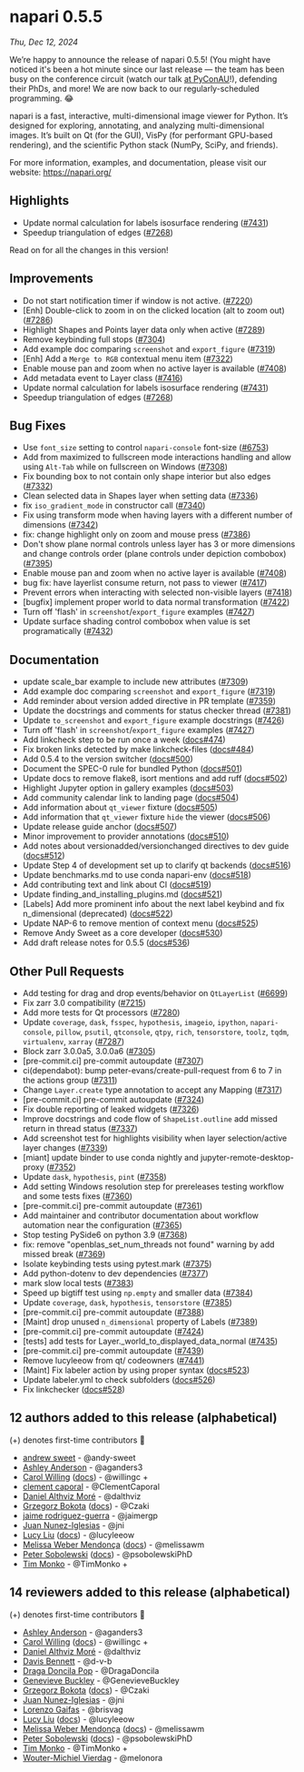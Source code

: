 # napari 0.5.5

*Thu, Dec 12, 2024*

We’re happy to announce the release of napari 0.5.5! (You might have noticed it's been a hot minute since our last release — the team has been busy on the conference circuit (watch our talk [at PyConAU](https://youtu.be/EYmTLGwScBI?si=5SUqxVYuhyAmlD6H)!), defending their PhDs, and more! We are now back to our regularly-scheduled programming. 😂

napari is a fast, interactive, multi-dimensional image viewer for Python. It’s designed for exploring, annotating, and analyzing multi-dimensional images. It’s built on Qt (for the GUI), VisPy (for performant GPU-based rendering), and the scientific Python stack (NumPy, SciPy, and friends).

For more information, examples, and documentation, please visit our website: https://napari.org/

## Highlights

- Update normal calculation for labels isosurface rendering ([#7431](https://github.com/napari/napari/pull/7431))
- Speedup triangulation of edges ([#7268](https://github.com/napari/napari/pull/7268))

Read on for all the changes in this version!

## Improvements

- Do not start notification timer if window is not active. ([#7220](https://github.com/napari/napari/pull/7220))
- [Enh] Double-click to zoom in on the clicked location (alt to zoom out) ([#7286](https://github.com/napari/napari/pull/7286))
- Highlight Shapes and Points layer data only when active ([#7289](https://github.com/napari/napari/pull/7289))
- Remove keybinding full stops ([#7304](https://github.com/napari/napari/pull/7304))
- Add example doc comparing `screenshot` and `export_figure` ([#7319](https://github.com/napari/napari/pull/7319))
- [Enh] Add a `Merge to RGB` contextual menu item ([#7322](https://github.com/napari/napari/pull/7322))
- Enable mouse pan and zoom when no active layer is available ([#7408](https://github.com/napari/napari/pull/7408))
- Add metadata event to Layer class ([#7416](https://github.com/napari/napari/pull/7416))
- Update normal calculation for labels isosurface rendering ([#7431](https://github.com/napari/napari/pull/7431))
- Speedup triangulation of edges ([#7268](https://github.com/napari/napari/pull/7268))

## Bug Fixes

- Use `font_size` setting to control `napari-console` font-size ([#6753](https://github.com/napari/napari/pull/6753))
- Add from maximized to fullscreen mode interactions handling and allow using `Alt-Tab` while on fullscreen on Windows ([#7308](https://github.com/napari/napari/pull/7308))
- Fix bounding box to not contain only shape interior but also edges ([#7332](https://github.com/napari/napari/pull/7332))
- Clean selected data in Shapes layer when setting data ([#7336](https://github.com/napari/napari/pull/7336))
- fix `iso_gradient_mode` in constructor call ([#7340](https://github.com/napari/napari/pull/7340))
- Fix using transform mode when having layers with a different number of dimensions ([#7342](https://github.com/napari/napari/pull/7342))
- fix: change highlight only on zoom and mouse press ([#7386](https://github.com/napari/napari/pull/7386))
- Don't show plane normal controls unless layer has 3 or more dimensions and change controls order (plane controls under depiction combobox) ([#7395](https://github.com/napari/napari/pull/7395))
- Enable mouse pan and zoom when no active layer is available ([#7408](https://github.com/napari/napari/pull/7408))
- bug fix: have layerlist consume return, not pass to viewer ([#7417](https://github.com/napari/napari/pull/7417))
- Prevent errors when interacting with selected non-visible layers ([#7418](https://github.com/napari/napari/pull/7418))
- [bugfix] implement proper world to data normal transformation ([#7422](https://github.com/napari/napari/pull/7422))
- Turn off 'flash' in `screenshot`/`export_figure` examples ([#7427](https://github.com/napari/napari/pull/7427))
- Update surface shading control combobox when value is set programatically ([#7432](https://github.com/napari/napari/pull/7432))

## Documentation

- update scale_bar example to include new attributes ([#7309](https://github.com/napari/napari/pull/7309))
- Add example doc comparing `screenshot` and `export_figure` ([#7319](https://github.com/napari/napari/pull/7319))
- Add reminder about version added directive in PR template ([#7359](https://github.com/napari/napari/pull/7359))
- Update the docstrings and comments for status checker thread ([#7381](https://github.com/napari/napari/pull/7381))
- Update `to_screenshot` and `export_figure` example docstrings ([#7426](https://github.com/napari/napari/pull/7426))
- Turn off 'flash' in `screenshot`/`export_figure` examples ([#7427](https://github.com/napari/napari/pull/7427))
- Add linkcheck step to be run once a week ([docs#474](https://github.com/napari/docs/pull/474))
- Fix broken links detected by make linkcheck-files ([docs#484](https://github.com/napari/docs/pull/484))
- Add 0.5.4 to the version switcher ([docs#500](https://github.com/napari/docs/pull/500))
- Document the SPEC-0 rule for bundled Python ([docs#501](https://github.com/napari/docs/pull/501))
- Update docs to remove flake8, isort mentions and add ruff ([docs#502](https://github.com/napari/docs/pull/502))
- Highlight Jupyter option in gallery examples ([docs#503](https://github.com/napari/docs/pull/503))
- Add community calendar link to landing page ([docs#504](https://github.com/napari/docs/pull/504))
- Add information about `qt_viewer` fixture ([docs#505](https://github.com/napari/docs/pull/505))
- Add information that `qt_viewer` fixture `hide` the viewer ([docs#506](https://github.com/napari/docs/pull/506))
- Update release guide anchor ([docs#507](https://github.com/napari/docs/pull/507))
- Minor improvement to provider annotations ([docs#510](https://github.com/napari/docs/pull/510))
- Add notes about versionadded/versionchanged directives to dev guide ([docs#512](https://github.com/napari/docs/pull/512))
- Update Step 4 of development set up to clarify qt backends ([docs#516](https://github.com/napari/docs/pull/516))
- Update benchmarks.md to use conda napari-env ([docs#518](https://github.com/napari/docs/pull/518))
- Add contributing text and link about CI ([docs#519](https://github.com/napari/docs/pull/519))
- Update finding_and_installing_plugins.md ([docs#521](https://github.com/napari/docs/pull/521))
- [Labels] Add more prominent info about the next label keybind and fix n_dimensional (deprecated) ([docs#522](https://github.com/napari/docs/pull/522))
- Update NAP-6 to remove mention of context menu ([docs#525](https://github.com/napari/docs/pull/525))
- Remove Andy Sweet as a core developer ([docs#530](https://github.com/napari/docs/pull/530))
- Add draft release notes for 0.5.5 ([docs#536](https://github.com/napari/docs/pull/536))

## Other Pull Requests

- Add testing for drag and drop events/behavior on `QtLayerList` ([#6699](https://github.com/napari/napari/pull/6699))
- Fix zarr 3.0 compatibility ([#7215](https://github.com/napari/napari/pull/7215))
- Add more tests for Qt processors ([#7280](https://github.com/napari/napari/pull/7280))
- Update `coverage`, `dask`, `fsspec`, `hypothesis`, `imageio`, `ipython`, `napari-console`, `pillow`, `psutil`, `qtconsole`, `qtpy`, `rich`, `tensorstore`, `toolz`, `tqdm`, `virtualenv`, `xarray` ([#7287](https://github.com/napari/napari/pull/7287))
- Block zarr 3.0.0a5, 3.0.0a6 ([#7305](https://github.com/napari/napari/pull/7305))
- [pre-commit.ci] pre-commit autoupdate ([#7307](https://github.com/napari/napari/pull/7307))
- ci(dependabot): bump peter-evans/create-pull-request from 6 to 7 in the actions group ([#7311](https://github.com/napari/napari/pull/7311))
- Change `Layer.create` type annotation to accept any Mapping ([#7317](https://github.com/napari/napari/pull/7317))
- [pre-commit.ci] pre-commit autoupdate ([#7324](https://github.com/napari/napari/pull/7324))
- Fix double reporting of leaked widgets ([#7326](https://github.com/napari/napari/pull/7326))
- Improve docstrings and code flow of `ShapeList.outline` add missed return in thread status ([#7337](https://github.com/napari/napari/pull/7337))
- Add screenshot test for highlights visibility when layer selection/active layer changes ([#7339](https://github.com/napari/napari/pull/7339))
- [miant] update binder to use conda nightly and jupyter-remote-desktop-proxy ([#7352](https://github.com/napari/napari/pull/7352))
- Update `dask`, `hypothesis`, `pint` ([#7358](https://github.com/napari/napari/pull/7358))
- Add setting Windows resolution step for prereleases testing workflow and some tests fixes ([#7360](https://github.com/napari/napari/pull/7360))
- [pre-commit.ci] pre-commit autoupdate ([#7361](https://github.com/napari/napari/pull/7361))
- Add maintainer and contributor documentation about workflow automation near the configuration ([#7365](https://github.com/napari/napari/pull/7365))
- Stop testing PySide6 on python 3.9 ([#7368](https://github.com/napari/napari/pull/7368))
- fix: remove "openblas_set_num_threads not found" warning by add missed break ([#7369](https://github.com/napari/napari/pull/7369))
- Isolate keybinding tests using pytest.mark ([#7375](https://github.com/napari/napari/pull/7375))
- Add python-dotenv to dev dependencies ([#7377](https://github.com/napari/napari/pull/7377))
- mark slow local tests ([#7383](https://github.com/napari/napari/pull/7383))
- Speed up bigtiff test using `np.empty` and smaller data ([#7384](https://github.com/napari/napari/pull/7384))
- Update `coverage`, `dask`, `hypothesis`, `tensorstore` ([#7385](https://github.com/napari/napari/pull/7385))
- [pre-commit.ci] pre-commit autoupdate ([#7388](https://github.com/napari/napari/pull/7388))
- [Maint] drop unused `n_dimensional` property of Labels ([#7389](https://github.com/napari/napari/pull/7389))
- [pre-commit.ci] pre-commit autoupdate ([#7424](https://github.com/napari/napari/pull/7424))
- [tests] add tests for Layer._world_to_displayed_data_normal ([#7435](https://github.com/napari/napari/pull/7435))
- [pre-commit.ci] pre-commit autoupdate ([#7439](https://github.com/napari/napari/pull/7439))
- Remove lucyleeow from qt/ codeowners ([#7441](https://github.com/napari/napari/pull/7441))
- [Maint] Fix labeler action by using proper syntax ([docs#523](https://github.com/napari/docs/pull/523))
- Update labeler.yml to check subfolders ([docs#526](https://github.com/napari/docs/pull/526))
- Fix linkchecker ([docs#528](https://github.com/napari/docs/pull/528))


## 12 authors added to this release (alphabetical)

(+) denotes first-time contributors 🥳

- [andrew sweet](https://github.com/napari/docs/commits?author=andy-sweet) - @andy-sweet
- [Ashley Anderson](https://github.com/napari/napari/commits?author=aganders3) - @aganders3
- [Carol Willing](https://github.com/napari/napari/commits?author=willingc) ([docs](https://github.com/napari/docs/commits?author=willingc))  - @willingc +
- [clement caporal](https://github.com/napari/napari/commits?author=ClementCaporal) - @ClementCaporal
- [Daniel Althviz Moré](https://github.com/napari/napari/commits?author=dalthviz) - @dalthviz
- [Grzegorz Bokota](https://github.com/napari/napari/commits?author=Czaki) ([docs](https://github.com/napari/docs/commits?author=Czaki))  - @Czaki
- [jaime rodriguez-guerra](https://github.com/napari/docs/commits?author=jaimergp) - @jaimergp
- [Juan Nunez-Iglesias](https://github.com/napari/docs/commits?author=jni) - @jni
- [Lucy Liu](https://github.com/napari/napari/commits?author=lucyleeow) ([docs](https://github.com/napari/docs/commits?author=lucyleeow))  - @lucyleeow
- [Melissa Weber Mendonça](https://github.com/napari/napari/commits?author=melissawm) ([docs](https://github.com/napari/docs/commits?author=melissawm))  - @melissawm
- [Peter Sobolewski](https://github.com/napari/napari/commits?author=psobolewskiPhD) ([docs](https://github.com/napari/docs/commits?author=psobolewskiPhD))  - @psobolewskiPhD
- [Tim Monko](https://github.com/napari/napari/commits?author=TimMonko) - @TimMonko +


## 14 reviewers added to this release (alphabetical)

(+) denotes first-time contributors 🥳

- [Ashley Anderson](https://github.com/napari/napari/commits?author=aganders3) - @aganders3
- [Carol Willing](https://github.com/napari/napari/commits?author=willingc) ([docs](https://github.com/napari/docs/commits?author=willingc))  - @willingc +
- [Daniel Althviz Moré](https://github.com/napari/napari/commits?author=dalthviz) - @dalthviz
- [Davis Bennett](https://github.com/napari/docs/commits?author=d-v-b) - @d-v-b
- [Draga Doncila Pop](https://github.com/napari/docs/commits?author=DragaDoncila) - @DragaDoncila
- [Genevieve Buckley](https://github.com/napari/docs/commits?author=GenevieveBuckley) - @GenevieveBuckley
- [Grzegorz Bokota](https://github.com/napari/napari/commits?author=Czaki) ([docs](https://github.com/napari/docs/commits?author=Czaki))  - @Czaki
- [Juan Nunez-Iglesias](https://github.com/napari/docs/commits?author=jni) - @jni
- [Lorenzo Gaifas](https://github.com/napari/docs/commits?author=brisvag) - @brisvag
- [Lucy Liu](https://github.com/napari/napari/commits?author=lucyleeow) ([docs](https://github.com/napari/docs/commits?author=lucyleeow))  - @lucyleeow
- [Melissa Weber Mendonça](https://github.com/napari/napari/commits?author=melissawm) ([docs](https://github.com/napari/docs/commits?author=melissawm))  - @melissawm
- [Peter Sobolewski](https://github.com/napari/napari/commits?author=psobolewskiPhD) ([docs](https://github.com/napari/docs/commits?author=psobolewskiPhD))  - @psobolewskiPhD
- [Tim Monko](https://github.com/napari/napari/commits?author=TimMonko) - @TimMonko +
- [Wouter-Michiel Vierdag](https://github.com/napari/docs/commits?author=melonora) - @melonora

